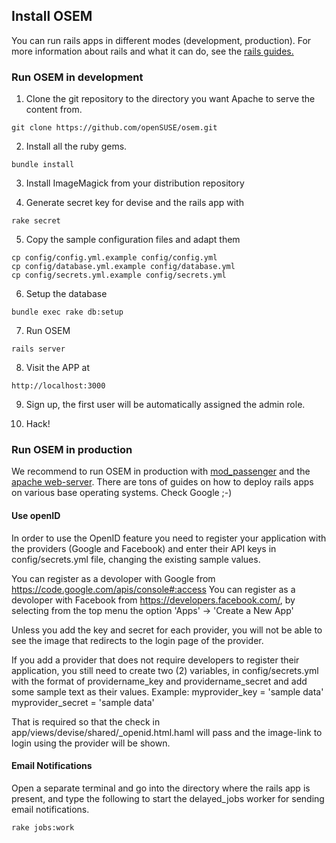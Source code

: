 ## Install OSEM
You can run rails apps in different modes (development, production). For more information
about rails and what it can do, see the [rails guides.](http://guides.rubyonrails.org/getting_started.html)

### Run OSEM in development
1. Clone the git repository to the directory you want Apache to serve the content from.

  ```
  git clone https://github.com/openSUSE/osem.git
  ```

2. Install all the ruby gems.

  ```
  bundle install
  ```

3. Install ImageMagick from your distribution repository

4. Generate secret key for devise and the rails app with

  ```
  rake secret
  ```

5. Copy the sample configuration files and adapt them

  ```
  cp config/config.yml.example config/config.yml
  cp config/database.yml.example config/database.yml
  cp config/secrets.yml.example config/secrets.yml
  ```

6. Setup the database

  ```
  bundle exec rake db:setup
  ```

7. Run OSEM

  ```
  rails server
  ```

8. Visit the APP at

  ```
  http://localhost:3000
  ```
9. Sign up, the first user will be automatically assigned the admin role.

10. Hack!

### Run OSEM in production
We recommend to run OSEM in production with [mod_passenger](https://www.phusionpassenger.com/download/#open_source)
and the [apache web-server](https://www.apache.org/). There are tons of guides on how to deploy rails apps on various
base operating systems. Check Google ;-)

#### Use openID
In order to use the OpenID feature you need to register your application with the providers
(Google and Facebook) and enter their API keys in config/secrets.yml file, changing the existing sample values.

You can register as a devoloper with Google from https://code.google.com/apis/console#:access
You can register as a devoloper with Facebook from https://developers.facebook.com/,
by selecting from the top menu the option 'Apps' -> 'Create a New App'

Unless you add the key and secret for each provider, you will not be able to see the image that
redirects to the login page of the provider.

If you add a provider that does not require developers to register their application, you still need
to create two (2) variables, in config/secrets.yml
with the format of providername_key and providername_secret and add some sample text as their values.
Example:
myprovider_key = 'sample data'
myprovider_secret = 'sample data'

That is required so that the check in app/views/devise/shared/_openid.html.haml will pass and
the image-link to login using the provider will be shown.


#### Email Notifications
Open a separate terminal and go into the directory where the rails app is present, and type the following to start the delayed_jobs worker for sending email notifications.
```
rake jobs:work
```
